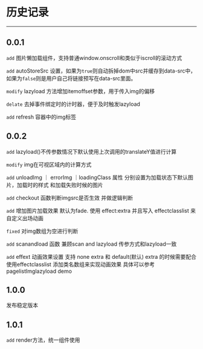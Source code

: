# 历史记录

---


## 0.0.1

`add` 图片懒加载组件，支持普通window.onscroll和类似于iscroll的滚动方式

`add` autoStoreSrc 设置，如果为`true`则自动拆掉dom中src并缓存到data-src中，如果为`false`则是用户自己将链接预写在data-src里面。

`modify` lazyload 方法增加itemoffset参数，用于传入img的偏移

`delate` 去掉事件绑定时的计时器，便于及时触发lazyload

`add` refresh 容器中的img标签

## 0.0.2

`add` lazyload()不传参数情况下默认使用上次调用的translateY值进行计算

`modify` img在可视区域内的计算方式

`add` unloadImg ｜ errorImg ｜loadingClass 属性 分别设置为加载状态下默认图片，加载时的样式 和加载失败时候的图片

`add` checkout 函数判断imgsrc是否生效 并做逻辑判断

`add` 增加图片加载效果 默认为fade. 使用 effect:extra 并且写入 effectclasslist 来自定义出场动画

`fixed` 对img数组为空进行判断

`add` scanandload 函数 兼顾scan and lazyload 传参方式和lazyload一致

`add` effext 动画效果设置 支持 none extra 和 default(默认) extra 的时候需要配合使用effectclasslist 添加类名数组来实现动画效果 具体可以参考pagelistImglazyload demo 

## 1.0.0

发布稳定版本

## 1.0.1

`add` render方法，统一组件使用